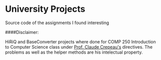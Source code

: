 # University Projects
Source code of the assignments I found interesting

####Disclaimer:

HiRiQ and BaseConverter projects where done for COMP 250 Introduction to Computer Science class under [Prof. Claude Crepeau's](http://www.cs.mcgill.ca/~crepeau/) directives.
The problems as well as the helper methods are his intelectual property.


